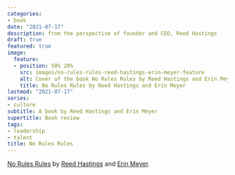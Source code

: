 ```yaml
---
categories:
- book
date: "2021-07-17"
description: from the perspective of founder and CEO, Reed Hastings
draft: true
featured: true
image:
  feature:
  - position: 50% 20%
    src: images/no-rules-rules-reed-hastings-erin-meyer-feature
    alt: Cover of the book No Rules Rules by Reed Hastings and Erin Meyer
    title: No Rules Rules by Reed Hastings and Erin Meyer
lastmod: "2021-07-17"
series:
- culture
subtitle: A book by Reed Hastings and Erin Meyer
supertitle: Book review
tags:
- leadership
- talent
title: No Rules Rules
---
```


[No Rules Rules](https://www.amazon.com/gp/product/1939714095/ref=as_li_qf_asin_il_tl?ie=UTF8&tag=shzq-20&creative=9325&linkCode=as2&creativeASIN=1939714095&linkId=3ce451cff42bcc42556435240d94dc3c) by [Reed Hastings](https://en.wikipedia.org/wiki/Reed_Hastings) and [Erin Meyer](https://erinmeyer.com/).
